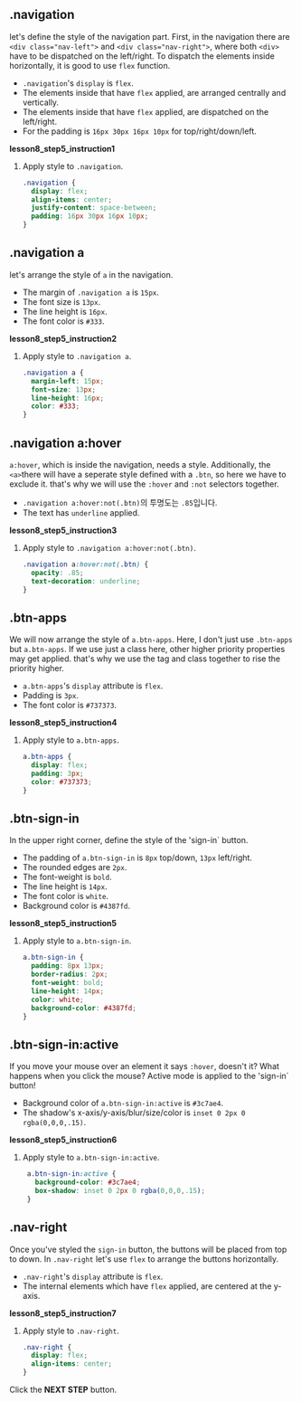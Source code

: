 ## .navigation

let's define the style of the navigation part. First, in the navigation there are `<div class="nav-left">` and `<div class="nav-right">`, where both `<div>` have to be dispatched on the left/right. To dispatch the elements inside horizontally, it is good to use `flex` function. 

* `.navigation`'s `display` is `flex`.
* The elements inside that have `flex` applied, are arranged centrally and vertically.
* The elements inside that have `flex` applied, are dispatched on the left/right.
* For the padding is `16px 30px 16px 10px` for top/right/down/left.


**lesson8_step5_instruction1**
1. Apply style to `.navigation`.
    ```css
    .navigation {
      display: flex;
      align-items: center;
      justify-content: space-between;
      padding: 16px 30px 16px 10px;
    }
    ```



## .navigation a
let's arrange the style of `a` in the navigation. 

- The margin of `.navigation a` is `15px`.
- The font size is `13px`.
- The line height is `16px`.
- The font color is `#333`.

**lesson8_step5_instruction2**

1. Apply style to `.navigation a`.
   ```css
   .navigation a {
     margin-left: 15px;
     font-size: 13px;
     line-height: 16px;
     color: #333;
   }
   ```



## .navigation a:hover
`a:hover`, which is inside the navigation, needs a style. Additionally, the  `<a>`there will have a seperate style defined with a `.btn`, so here we have to exclude it. that's why we will use the `:hover` and `:not` selectors together. 

- `.navigation a:hover:not(.btn)`의 투명도는 `.85`입니다.
- The text has `underline` applied.


**lesson8_step5_instruction3**
1. Apply style to `.navigation a:hover:not(.btn)`.
   ```css
   .navigation a:hover:not(.btn) {
     opacity: .85;
     text-decoration: underline;
   }
   ```



## .btn-apps

We will now arrange the style of `a.btn-apps`. Here, I don't just use `.btn-apps` but `a.btn-apps`. If we use just a class here, other higher priority properties may get applied. that's why we use the tag and class together to rise the priority higher. 

- `a.btn-apps`'s `display` attribute is `flex`.
- Padding is `3px`.
- The font color is `#737373`.

**lesson8_step5_instruction4**
1. Apply style to `a.btn-apps`.
   ```css
   a.btn-apps {
     display: flex;
     padding: 3px;
     color: #737373;
   }
   ```



## .btn-sign-in

In the upper right corner, define the style of the 'sign-in` button.  

- The padding of `a.btn-sign-in` is `8px` top/down, `13px` left/right.
- The rounded edges are `2px`.
- The font-weight is `bold`.
- The line height is `14px`.
- The font color is `white`.
- Background color is `#4387fd`.

**lesson8_step5_instruction5**
1. Apply style to `a.btn-sign-in`.
   ```css
   a.btn-sign-in {
     padding: 8px 13px;
     border-radius: 2px;
     font-weight: bold;
     line-height: 14px;
     color: white;
     background-color: #4387fd;
   }
   ```


## .btn-sign-in:active
If you move your mouse over an element it says `:hover`, doesn't it? What happens when you click the mouse? Active mode is applied to the 'sign-in` button!
- Background color of `a.btn-sign-in:active` is `#3c7ae4`.
- The shadow's x-axis/y-axis/blur/size/color is  `inset 0 2px 0 rgba(0,0,0,.15)`.

**lesson8_step5_instruction6**
1. Apply style to `a.btn-sign-in:active`. 
   ```css
    a.btn-sign-in:active {
      background-color: #3c7ae4;
      box-shadow: inset 0 2px 0 rgba(0,0,0,.15);
    }
   ```



## .nav-right
Once you've styled the `sign-in` button, the buttons will be placed from top to down. In `.nav-right` let's use `flex` to arrange the buttons horizontally.
- `.nav-right`'s `display` attribute is `flex`.
- The internal elements which have `flex` applied, are centered at the y-axis.

**lesson8_step5_instruction7**
1. Apply style to `.nav-right`.
   ```css
   .nav-right {
     display: flex;
     align-items: center;
   }
   ```



Click the **NEXT STEP** button.